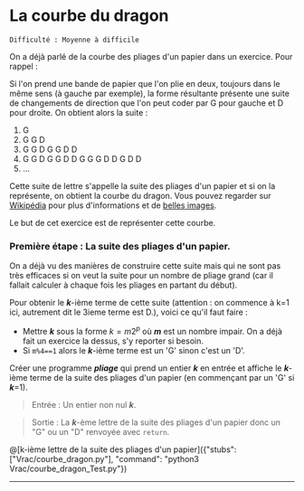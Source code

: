 # La courbe du dragon
`Difficulté : Moyenne à difficile`

On a déjà parlé de la courbe des pliages d'un papier dans un exercice. Pour rappel : 

Si l'on prend une bande de papier que l'on plie en deux, toujours dans le même sens (à gauche par exemple), la forme résultante présente une suite de changements de direction que l'on peut coder par G pour gauche et D pour droite. 
On obtient alors la suite : 
1. G 
2. G G D 
3. G G D G G D D
4. G G D G G D D G G G D D G D D 
5. ... 

Cette suite de lettre s'appelle la suite des pliages d'un papier et si on la représente, on obtient la courbe du dragon. Vous pouvez regarder sur [Wikipédia](https://fr.wikipedia.org/wiki/Suite_de_pliage_de_papier) pour plus d'informations et de [belles images](https://fr.wikipedia.org/wiki/Courbe_du_dragon). 

Le but de cet exercice est de représenter cette courbe.

### Première étape : La suite des pliages d'un papier.

On a déjà vu des manières de construire cette suite mais qui ne sont pas très efficaces si on veut la suite pour un nombre de pliage grand (car il fallait calculer à chaque fois les pliages en partant du début).

Pour obtenir le ***k***-ième terme de cette suite (attention : on commence à k=1 ici, autrement dit le 3ieme terme est D.), voici ce qu'il faut faire :
+ Mettre ***k*** sous la forme $`k=m2^p`$ où ***m*** est un nombre impair. On a déjà fait un exercice la dessus, s'y reporter si besoin.
+ Si `m%4==1` alors le ***k***-ième terme est un 'G' sinon c'est un 'D'.

Créer une programme ***pliage*** qui prend un entier ***k*** en entrée et affiche le ***k***-ième terme de la suite des pliages d'un papier (en commençant par un 'G' si ***k***=1).

> Entrée : Un entier non nul ***k***.
  
> Sortie : La ***k***-ème lettre de la suite des pliages d'un papier donc un "G" ou un "D" renvoyée avec `return`.
  
@[k-ième lettre de la suite des pliages d'un papier]({"stubs": ["Vrac/courbe_dragon.py"], "command": "python3 Vrac/courbe_dragon_Test.py"})
  
---
  


